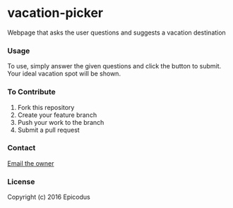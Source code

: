 # vacation-picker
Webpage that asks the user questions and suggests a vacation destination

### Usage
To use, simply answer the given questions and click the button to submit. Your ideal vacation spot will be shown.

### To Contribute
1. Fork this repository
2. Create your feature branch
3. Push your work to the branch
4. Submit a pull request

### Contact
[Email the owner](mailto:caleb.stokka@gmail.com)

### License
Copyright (c) 2016 Epicodus
